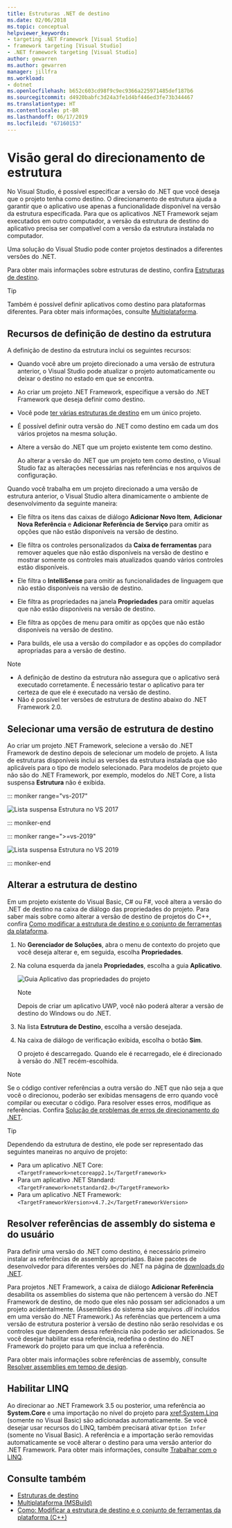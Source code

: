 ```yaml
---
title: Estruturas .NET de destino
ms.date: 02/06/2018
ms.topic: conceptual
helpviewer_keywords:
- targeting .NET Framework [Visual Studio]
- framework targeting [Visual Studio]
- .NET framework targeting [Visual Studio]
author: gewarren
ms.author: gewarren
manager: jillfra
ms.workload:
- dotnet
ms.openlocfilehash: b652c603cd98f9c9ec9366a225971485def187b6
ms.sourcegitcommit: d4920babfc3d24a3fe1d4bf446ed3fe73b344467
ms.translationtype: HT
ms.contentlocale: pt-BR
ms.lasthandoff: 06/17/2019
ms.locfileid: "67160153"
---
```

# <a name="framework-targeting-overview"></a>Visão geral do direcionamento de estrutura

No Visual Studio, é possível especificar a versão do .NET que você deseja que o projeto tenha como destino. O direcionamento de estrutura ajuda a garantir que o aplicativo use apenas a funcionalidade disponível na versão da estrutura especificada. Para que os aplicativos .NET Framework sejam executados em outro computador, a versão da estrutura de destino do aplicativo precisa ser compatível com a versão da estrutura instalada no computador.

Uma solução do Visual Studio pode conter projetos destinados a diferentes versões do .NET.

Para obter mais informações sobre estruturas de destino, confira [Estruturas de destino](/dotnet/standard/frameworks).

> [!TIP]
> Também é possível definir aplicativos como destino para plataformas diferentes. Para obter mais informações, consulte [Multiplataforma](../msbuild/msbuild-multitargeting-overview.md).

## <a name="framework-targeting-features"></a>Recursos de definição de destino da estrutura

A definição de destino da estrutura inclui os seguintes recursos:

- Quando você abre um projeto direcionado a uma versão de estrutura anterior, o Visual Studio pode atualizar o projeto automaticamente ou deixar o destino no estado em que se encontra.

- Ao criar um projeto .NET Framework, especifique a versão do .NET Framework que deseja definir como destino.

- Você pode [ter várias estruturas de destino](/dotnet/standard/frameworks#how-to-specify-target-frameworks) em um único projeto.

- É possível definir outra versão do .NET como destino em cada um dos vários projetos na mesma solução.

- Altere a versão do .NET que um projeto existente tem como destino.

   Ao alterar a versão do .NET que um projeto tem como destino, o Visual Studio faz as alterações necessárias nas referências e nos arquivos de configuração.

Quando você trabalha em um projeto direcionado a uma versão de estrutura anterior, o Visual Studio altera dinamicamente o ambiente de desenvolvimento da seguinte maneira:

- Ele filtra os itens das caixas de diálogo **Adicionar Novo Item**, **Adicionar Nova Referência** e **Adicionar Referência de Serviço** para omitir as opções que não estão disponíveis na versão de destino.

- Ele filtra os controles personalizados da **Caixa de ferramentas** para remover aqueles que não estão disponíveis na versão de destino e mostrar somente os controles mais atualizados quando vários controles estão disponíveis.

- Ele filtra o **IntelliSense** para omitir as funcionalidades de linguagem que não estão disponíveis na versão de destino.

- Ele filtra as propriedades na janela **Propriedades** para omitir aquelas que não estão disponíveis na versão de destino.

- Ele filtra as opções de menu para omitir as opções que não estão disponíveis na versão de destino.

- Para builds, ele usa a versão do compilador e as opções do compilador apropriadas para a versão de destino.

> [!NOTE]
> - A definição de destino da estrutura não assegura que o aplicativo será executado corretamente. É necessário testar o aplicativo para ter certeza de que ele é executado na versão de destino.
> - Não é possível ter versões de estrutura de destino abaixo do .NET Framework 2.0.

## <a name="select-a-target-framework-version"></a>Selecionar uma versão de estrutura de destino

Ao criar um projeto .NET Framework, selecione a versão do .NET Framework de destino depois de selecionar um modelo de projeto. A lista de estruturas disponíveis inclui as versões da estrutura instalada que são aplicáveis para o tipo de modelo selecionado. Para modelos de projeto que não são do .NET Framework, por exemplo, modelos do .NET Core, a lista suspensa **Estrutura** não é exibida.

::: moniker range="vs-2017"

![Lista suspensa Estrutura no VS 2017](media/vside-newproject-framework.png)

::: moniker-end

::: moniker range=">=vs-2019"

![Lista suspensa Estrutura no VS 2019](media/vs-2019/configure-new-project-framework.png)

::: moniker-end

## <a name="change-the-target-framework"></a>Alterar a estrutura de destino

Em um projeto existente do Visual Basic, C# ou F#, você altera a versão do .NET de destino na caixa de diálogo das propriedades do projeto. Para saber mais sobre como alterar a versão de destino de projetos do C++, confira [Como modificar a estrutura de destino e o conjunto de ferramentas da plataforma](/cpp/build/how-to-modify-the-target-framework-and-platform-toolset).

1. No **Gerenciador de Soluções**, abra o menu de contexto do projeto que você deseja alterar e, em seguida, escolha **Propriedades**.

1. Na coluna esquerda da janela **Propriedades**, escolha a guia **Aplicativo**.

   ![Guia Aplicativo das propriedades do projeto](../ide/media/vs_slnexplorer_properties_applicationtab.png)

   > [!NOTE]
   > Depois de criar um aplicativo UWP, você não poderá alterar a versão de destino do Windows ou do .NET.

1. Na lista **Estrutura de Destino**, escolha a versão desejada.

1. Na caixa de diálogo de verificação exibida, escolha o botão **Sim**.

   O projeto é descarregado. Quando ele é recarregado, ele é direcionado à versão do .NET recém-escolhida.

> [!NOTE]
> Se o código contiver referências a outra versão do .NET que não seja a que você o direcionou, poderão ser exibidas mensagens de erro quando você compilar ou executar o código. Para resolver esses erros, modifique as referências. Confira [Solução de problemas de erros de direcionamento do .NET](../msbuild/troubleshooting-dotnet-framework-targeting-errors.md).

> [!TIP]
> Dependendo da estrutura de destino, ele pode ser representado das seguintes maneiras no arquivo de projeto:
>
> - Para um aplicativo .NET Core: `<TargetFramework>netcoreapp2.1</TargetFramework>`
> - Para um aplicativo .NET Standard: `<TargetFramework>netstandard2.0</TargetFramework>`
> - Para um aplicativo .NET Framework: `<TargetFrameworkVersion>v4.7.2</TargetFrameworkVersion>`

## <a name="resolve-system-and-user-assembly-references"></a>Resolver referências de assembly do sistema e do usuário

Para definir uma versão do .NET como destino, é necessário primeiro instalar as referências de assembly apropriadas. Baixe pacotes de desenvolvedor para diferentes versões do .NET na página de [downloads do .NET](https://www.microsoft.com/net/download/windows).

Para projetos .NET Framework, a caixa de diálogo **Adicionar Referência** desabilita os assemblies do sistema que não pertencem à versão do .NET Framework de destino, de modo que eles não possam ser adicionados a um projeto acidentalmente. (Assemblies do sistema são arquivos *.dll* incluídos em uma versão do .NET Framework.) As referências que pertencem a uma versão de estrutura posterior à versão de destino não serão resolvidas e os controles que dependem dessa referência não poderão ser adicionados. Se você desejar habilitar essa referência, redefina o destino do .NET Framework do projeto para um que inclua a referência.

Para obter mais informações sobre referências de assembly, consulte [Resolver assemblies em tempo de design](../msbuild/resolving-assemblies-at-design-time.md).

## <a name="enable-linq"></a>Habilitar LINQ

Ao direcionar ao .NET Framework 3.5 ou posterior, uma referência ao **System.Core** e uma importação no nível do projeto para <xref:System.Linq> (somente no Visual Basic) são adicionadas automaticamente. Se você desejar usar recursos do LINQ, também precisará ativar `Option Infer` (somente no Visual Basic). A referência e a importação serão removidas automaticamente se você alterar o destino para uma versão anterior do .NET Framework. Para obter mais informações, consulte [Trabalhar com o LINQ](/dotnet/csharp/tutorials/working-with-linq).

## <a name="see-also"></a>Consulte também

- [Estruturas de destino](/dotnet/standard/frameworks)
- [Multiplataforma (MSBuild)](../msbuild/msbuild-multitargeting-overview.md)
- [Como: Modificar a estrutura de destino e o conjunto de ferramentas da plataforma (C++)](/cpp/build/how-to-modify-the-target-framework-and-platform-toolset)